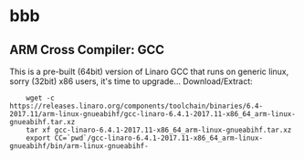 # bbb
## ARM Cross Compiler: GCC
This is a pre-built (64bit) version of Linaro GCC that runs on generic linux, sorry (32bit) x86 users, it's time to upgrade...
Download/Extract:
```
    wget -c https://releases.linaro.org/components/toolchain/binaries/6.4-2017.11/arm-linux-gnueabihf/gcc-linaro-6.4.1-2017.11-x86_64_arm-linux-gnueabihf.tar.xz
    tar xf gcc-linaro-6.4.1-2017.11-x86_64_arm-linux-gnueabihf.tar.xz
    export CC=`pwd`/gcc-linaro-6.4.1-2017.11-x86_64_arm-linux-gnueabihf/bin/arm-linux-gnueabihf-
```
